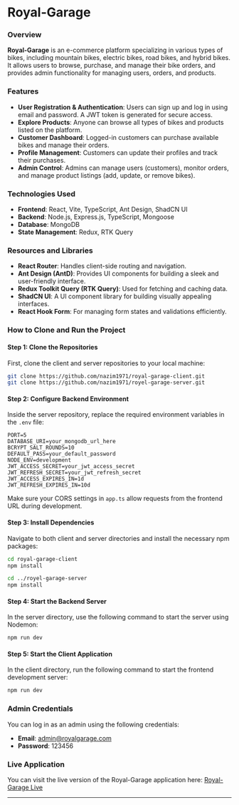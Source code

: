 
# Royal-Garage

### Overview
**Royal-Garage** is an e-commerce platform specializing in various types of bikes, including mountain bikes, electric bikes, road bikes, and hybrid bikes. It allows users to browse, purchase, and manage their bike orders, and provides admin functionality for managing users, orders, and products.

### Features

- **User Registration & Authentication**: Users can sign up and log in using email and password. A JWT token is generated for secure access.
- **Explore Products**: Anyone can browse all types of bikes and products listed on the platform.
- **Customer Dashboard**: Logged-in customers can purchase available bikes and manage their orders.
- **Profile Management**: Customers can update their profiles and track their purchases.
- **Admin Control**: Admins can manage users (customers), monitor orders, and manage product listings (add, update, or remove bikes).

### Technologies Used
- **Frontend**: React, Vite, TypeScript, Ant Design, ShadCN UI
- **Backend**: Node.js, Express.js, TypeScript, Mongoose
- **Database**: MongoDB
- **State Management**: Redux, RTK Query

### Resources and Libraries
- **React Router**: Handles client-side routing and navigation.
- **Ant Design (AntD)**: Provides UI components for building a sleek and user-friendly interface.
- **Redux Toolkit Query (RTK Query)**: Used for fetching and caching data.
- **ShadCN UI**: A UI component library for building visually appealing interfaces.
- **React Hook Form**: For managing form states and validations efficiently.

### How to Clone and Run the Project

#### Step 1: Clone the Repositories
First, clone the client and server repositories to your local machine:
```bash
git clone https://github.com/nazim1971/royal-garage-client.git
git clone https://github.com/nazim1971/royel-garage-server.git
```

#### Step 2: Configure Backend Environment
Inside the server repository, replace the required environment variables in the `.env` file:
```
PORT=5
DATABASE_URI=your_mongodb_url_here
BCRYPT_SALT_ROUNDS=10
DEFAULT_PASS=your_default_password
NODE_ENV=development
JWT_ACCESS_SECRET=your_jwt_access_secret
JWT_REFRESH_SECRET=your_jwt_refresh_secret
JWT_ACCESS_EXPIRES_IN=1d
JWT_REFRESH_EXPIRES_IN=10d
```
Make sure your CORS settings in `app.ts` allow requests from the frontend URL during development.

#### Step 3: Install Dependencies
Navigate to both client and server directories and install the necessary npm packages:
```bash
cd royal-garage-client
npm install

cd ../royel-garage-server
npm install
```

#### Step 4: Start the Backend Server
In the server directory, use the following command to start the server using Nodemon:
```bash
npm run dev
```

#### Step 5: Start the Client Application
In the client directory, run the following command to start the frontend development server:
```bash
npm run dev
```

### Admin Credentials
You can log in as an admin using the following credentials:
- **Email**: admin@royalgarage.com
- **Password**: 123456

### Live Application
You can visit the live version of the Royal-Garage application here: [Royal-Garage Live](https://royal-garage.vercel.app/)

---
